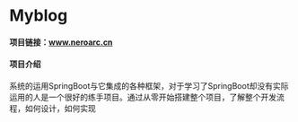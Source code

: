 # Myblog
#### 项目链接：www.neroarc.cn
#### 项目介绍
系统的运用SpringBoot与它集成的各种框架，对于学习了SpringBoot却没有实际运用的人是一个很好的练手项目。通过从零开始搭建整个项目，了解整个开发流程，如何设计，如何实现
